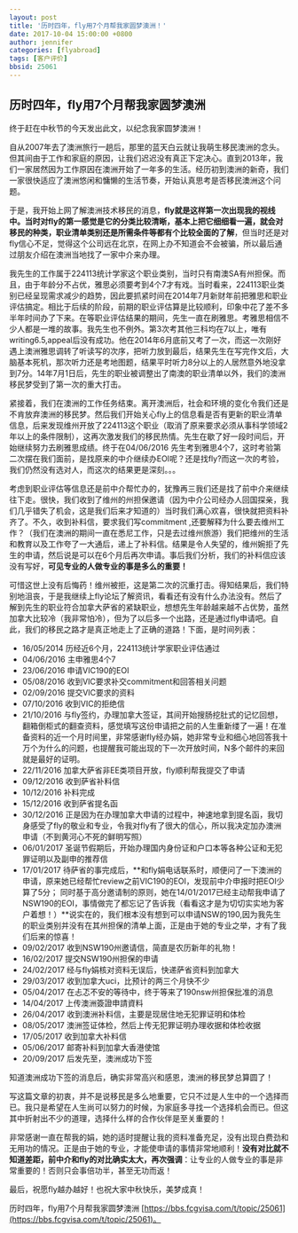 ```yaml
---
layout: post
title: '历时四年，fly用7个月帮我家圆梦澳洲！'
date: 2017-10-04 15:00:00 +0800
author: jennifer 
categories: [flyabroad]
tags: [客户评价]
bbsid: 25061
---
```


## 历时四年，fly用7个月帮我家圆梦澳洲

终于赶在中秋节的今天发出此文，以纪念我家圆梦澳洲！

自从2007年去了澳洲旅行一趟后，那里的蓝天白云就让我萌生移民澳洲的念头。但其间由于工作和家庭的原因，让我们迟迟没有真正下定决心。直到2013年，我们一家居然因为工作原因在澳洲开始了一年多的生活。经历初到澳洲的新奇，我们一家很快适应了澳洲悠闲和慵懒的生活节奏，开始认真思考是否移民澳洲这个问题。

于是，我开始上网了解澳洲技术移民的消息，**fly就是这样第一次出现我的视线中。当时对fly的第一感觉是它的分类比较清晰，基本上把它细细看一遍，就会对移民的种类，职业清单类别还是所需条件等都有个比较全面的了解**，但当时还是对fly信心不足，觉得这个公司远在北京，在网上办不知道会不会被骗，所以最后通过朋友介绍在澳洲当地找了一家中介来办理。

我先生的工作属于224113统计学家这个职业类别，当时只有南澳SA有州担保。而且，由于年龄分不占优，雅思必须要考到4个7才有戏。当时看来，224113职业类别已经呈现需求减少的趋势，因此要抓紧时间在2014年7月新财年前把雅思和职业评估搞定。相比于后续的阶段，前期的职业评估算是比较顺利，印象中花了差不多半年时间办了下来。在等职业评估结果的期间，先生一直在刷雅思。考雅思相信不少人都是一堆的故事。我先生也不例外。第3次考其他三科均在7以上，唯有writing6.5,appeal后没有成功。他在2014年6月底前又考了一次，而这一次刚好遇上澳洲雅思调转了听读写的次序，把听力放到最后，结果先生在写完作文后，大脑基本死机，那次听力还是考地图题，结果平时听力8分以上的人居然意外地没拿到7分。14年7月1日后，先生的职业被调整出了南澳的职业清单以外，我们的澳洲移民梦受到了第一次的重大打击。

紧接着，我们在澳洲的工作任务结束。离开澳洲后，社会和环境的变化令我们还是不肯放弃澳洲的移民梦。然后我们开始关心fly上的信息看是否有更新的职业清单信息，后来发现维州开放了224113这个职业（取消了原来要求必须从事科学领域2年以上的条件限制），这再次激发我们的移民热情。先生在歇了好一段时间后，开始继续努力去刷雅思成绩。终于在04/06/2016 先生考到雅思4个7，这时考验第二次摆在我们面前，是找原来的中介继续办EOI呢？还是找fly?而这一次的考验，我们仍然没有选对人，而这次的结果更是深刻。。。

考虑到职业评估等信息还是前中介帮忙办的，犹豫再三我们还是找了前中介来继续往下走。很快，我们收到了维州的州担保邀请（因为中介公司经办人回国探亲，我们几乎错失了机会，这是我们后来才知道的）当时我们满心欢喜，很快就把资料补齐了。不久，收到补料信，要求我们写commitment ,还要解释为什么要去维州工作？（我们在澳洲的期间一直在悉尼工作，只是去过维州旅游）我们把维州的生活和教育以及工作夸了一大通后，递上了补料信。结果是令人失望的，维州婉拒了先生的申请，然后说是可以在6个月后再次申请。事后我们分析，我们的补料信应该没有写好，**可见专业的人做专业的事是多么的重要！**

可惜这世上没有后悔药！维州被拒，这是第二次的沉重打击。得知结果后，我们特别地沮丧，于是我继续上fly论坛了解资讯，看看还有没有什么办法没有。然后了解到先生的职业符合加拿大萨省的紧缺职业，想想先生年龄越来越不占优势，虽然加拿大比较冷（我非常怕冷），但为了以后多一个出路，还是通过fly申请吧。自此，我们的移民之路才是真正地走上了正确的道路！下面，是时间列表：

* 16/05/2014 历经近6个月，224113统计学家职业评估通过
* 04/06/2016 主申雅思4个7
* 23/06/2016 申请VIC190的EOI
* 05/08/2016 收到VIC要求补交commitment和回答相关问题
* 02/09/2016 提交VIC要求的资料
* 07/10/2016 收到VIC的拒绝信
* 21/10/2016 与fly签约，办理加拿大签证，其间开始搜肠挖肚式的记忆回想，翻箱倒柜式的翻查资料，感觉填写这份申请把之前的人生重新缕了一遍！在准备资料的近一个月时间里，非常感谢fly经办娟，她非常专业和细心地回答我十万个为什么的问题，也提醒我可能出现的下一次开放时间，N多个邮件的来回就是最好的证明。
* 22/11/2016 加拿大萨省非EE类项目开放，fly顺利帮我提交了申请
* 09/12/2016 收到萨省补料信
* 10/12/2016 补料完成
* 15/12/2016 收到萨省提名函
* 30/12/2016 正是因为在办理加拿大申请的过程中，神速地拿到提名函，我切身感受了fly的敬业和专业，令我对fly有了很大的信心，所以我决定加办澳洲申请（不到黄河心不死的鲜明写照）
* 06/01/2017 圣诞节假期后，开始办理国内身份证和户口本等各种公证和无犯罪证明以及副申的推荐信
* 17/01/2017 待萨省的事完成后，**和fly娟电话联系时，顺便问了一下澳洲的申请，原来她已经帮忙review之前VIC190的EOI，发现前中介申报时把EOI少算了5分； 同时基于高分邀请制的原则，她在14/01/2017已经主动帮我申请了NSW190的EOI，事情做完了都忘记了告诉我（看看这才是为切切实实地为客户着想！）**说实在的，我们根本没有想到可以申请NSW的190,因为我先生的职业类别并没有在其州担保的清单上面，正是由于她的专业之举，才有了我们后来的惊喜！
* 09/02/2017 收到NSW190州邀请信，简直是农历新年的礼物！
* 16/02/2017 提交NSW190州担保的申请
* 24/02/2017 经与fly娟核对资料无误后，快递萨省资料到加拿大
* 29/03/2017 收到加拿大uci，比预计的两三个月快不少
* 05/04/2017 在忐忑不安的等待中，终于等来了190nsw州担保批准的消息
* 14/04/2017 上传澳洲簽證申請資料
* 26/04/2017 收到澳洲补料信，主要是现居住地无犯罪证明和体检
* 08/05/2017 澳洲签证体检，然后上传无犯罪证明办理收据和体检收据
* 17/05/2017 收到加拿大补料信
* 05/06/2017 邮寄补料到加拿大香港使馆
* 20/09/2017 后发先至，澳洲成功下签

知道澳洲成功下签的消息后，确实非常高兴和感恩，澳洲的移民梦总算圆了！

写这篇文章的初衷，并不是说移民是多么地重要，它只不过是人生中的一个选择而已。我只是希望在人生尚可以努力的时候，为家庭多寻找一个选择机会而已。但这其中折射出不少的道理，选择什么样的合作伙伴是至关重要的！

非常感谢一直在帮我的娟，她的适时提醒让我的资料准备充足，没有出现白费劲和无用功的情况。正是由于她的专业，才能使申请的事情非常地顺利！**没有对比就不知道差距，前中介和fly的对比确实太大，再次强调**：让专业的人做专业的事是非常重要的！否则只会事倍功半，甚至无功而返！

最后，祝愿fly越办越好！也祝大家中秋快乐，美梦成真！

历时四年，fly用7个月帮我家圆梦澳洲 [https://bbs.fcgvisa.com/t/topic/25061](https://bbs.fcgvisa.com/t/topic/25061)。